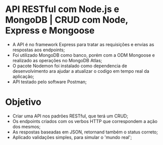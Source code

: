 # API RESTful com Node.js e MongoDB | CRUD com Node, Express e Mongoose

- A API é no framework Express para tratar as requisições e envias as respostas aos endpoints;
- Foi utilizado MongoDB como banco, porém com a ODM Mongoose e realizado as operações no MongoDB Atlas;
- O pacote Nodemon foi instalado como dependencia de desenvolvimento ara ajudar a atualizar o codigo em tempo real da aplicação;
- API testado pelo software Postman;

# Objetivo

- Criar uma API nos padrões RESTful, que terá um CRUD;
- Os endpoints criados com os verbos HTTP que correspondem a ação dos mesmos;
- As respostas baseadas em JSON, retornand também o status correto;
- Aplicado validações simples, para simular o 'mundo real';



